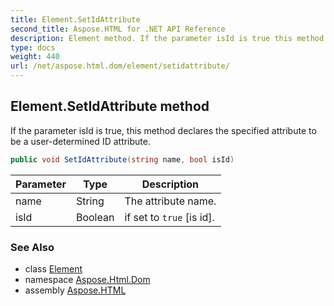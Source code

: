 ```yaml
---
title: Element.SetIdAttribute
second_title: Aspose.HTML for .NET API Reference
description: Element method. If the parameter isId is true this method declares the specified attribute to be a user-determined ID attribute
type: docs
weight: 440
url: /net/aspose.html.dom/element/setidattribute/
---
```

## Element.SetIdAttribute method

If the parameter isId is true, this method declares the specified attribute to be a user-determined ID attribute.

```csharp
public void SetIdAttribute(string name, bool isId)
```

| Parameter | Type | Description |
| --- | --- | --- |
| name | String | The attribute name. |
| isId | Boolean | if set to `true` [is id]. |

### See Also

* class [Element](../)
* namespace [Aspose.Html.Dom](../../element/)
* assembly [Aspose.HTML](../../../)
